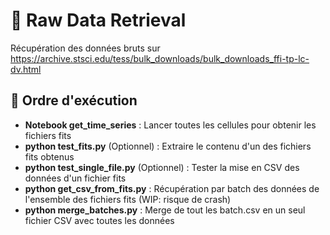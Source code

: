 # 🌌 Raw Data Retrieval

Récupération des données bruts sur https://archive.stsci.edu/tess/bulk_downloads/bulk_downloads_ffi-tp-lc-dv.html

## 🎯 Ordre d'exécution

- **Notebook get_time_series** : Lancer toutes les cellules pour obtenir les fichiers fits
- **python test_fits.py** (Optionnel) : Extraire le contenu d'un des fichiers fits obtenus
- **python test_single_file.py** (Optionnel) : Tester la mise en CSV des données d'un fichier fits
- **python get_csv_from_fits.py** : Récupération par batch des données de l'ensemble des fichiers fits (WIP: risque de crash)
- **python merge_batches.py** : Merge de tout les batch.csv en un seul fichier CSV avec toutes les données